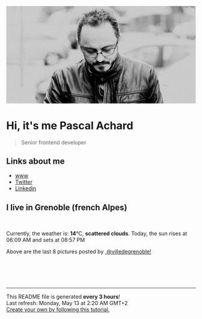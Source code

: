 ![Pascal Achard](./images/photo-pascal-achard.jpg)
# Hi, it's me Pascal Achard
> Senior frontend developer

## Links about me
- [www](https://www.pascal-achard.com)
- [Twitter](https://twitter.com/botmaster)
- [Linkedin](http://www.linkedin.com/in/pascal-achard)


## I live in Grenoble (french Alpes)
<img src="https://openweathermap.org/img/wn/03n@2x.png" alt="">

Currently, the weather is: **14**°C, **scattered clouds**.
Today, the sun rises at 06:09 AM and sets at 08:57 PM

Above are the last 8 pictures posted by <a href="https://www.instagram.com/villedegrenoble/" target="_blank"><img alt="" src="https://upload.wikimedia.org/wikipedia/commons/thumb/e/e7/Instagram_logo_2016.svg/1024px-Instagram_logo_2016.svg.png" width="20"/> @villedegrenoble!</a>

<p style="display: flex; flex-wrap: wrap; gap: 20px;">
        <img src="https://cdn1.picuki.com/hosted-by-instagram/q/0exhNuNYnjBGZDHIdN5WmL9I2Pk2GAlRNucaS7j0nyZiNxIsbHWB58ltwdGn%7C%7CDh7IAhgASuRYztj44IvVl5UDj19PEPeTbGKTDtc7ayQVevN1TBu9JRhl7Y8K3UfYHOr9cEoVQmYdTUdHOlPHL%7C%7Clo79UvOa0LGFq8zCXW%7C%7CdEnGZK55f0Z7F9mt9wuuS4jkja45BsLTNZ5momNkgl7NvWvTVeEaa+NMB166d1RbMCxMkA%7C%7C6nRlSaHEmw+Jj8uQXagtIj+kOYA2A7kbBwa0liNQZYOHhsVr0O8kkU4vdh2zoCmOdBM9s9psvDAbkcmfk0tpBdszcPwwmXEb1+q3kBaxl%7C%7CYx6rsX+QL9LvUHKezT+K64hXpPZz6JetiaU8XLc2TAHuZc9H4VYValYkYUa0I2FbooFaCVYnV+jRZADoThB66DYgnRaWF5aaI+VHGqjy3lhNsm%7C%7CmiRIZqzWoE6+OuzC54bjrJAJUZbWCD%7C%7CwQGN5h%7C%7Cf733jZfQNrBAG0ZTaA==.jpeg" alt="" width="200"/>
        <img src="https://cdn1.picuki.com/hosted-by-instagram/q/0exhNuNYnjBGZDHIdN5WmL9I2Pk2GAlRNecaS7j0nyZiNxIsbHWB58ltwdGn%7C%7CDh7IAhgASuRYztj44IpVV5WAj1zO0PYSLOLTTxc5q6fVurN1DZl8JZmlLo0K3YZbXCt8MYpUAmYdTUdHOlPHL%7C%7Clo79UvOa0LGFq8zCXW%7C%7CdEnGZK55f0Z7F9mt9wuuS4jkja45BsLTNZ5momNkgl7NvWvTVeEaW+NMB166d1RbMCxMkA%7C%7C6nRlSaHEmw+Jj8uQnagtIj+kOYA2DnrX2wH4Sy2SYIKHhsVr0O8klsDp9wczoCmOdBM9s9psvDAbkcmfk0tpBdszcPwwmXEb1+q3kBaxl%7C%7CYx6rsX+QL9LjqLqewT%7C%7Crz4Tv1eZ%7C%7CUH+5heVMXL92TAHuZc9H4VYValYkYUa0I2FbooFaCVYnX7zkhFDRgl2PdQZlBSMSi%7C%7Cbn14WPV0AKhglJrhPSMbpRvxlhLv9%7C%7Cd2VVpWDrJAJUZbWCD%7C%7CQgGR5h%7C%7Cf733jZfQNrBAG0ZTaA==.jpeg" alt="" width="200"/>
        <img src="https://cdn1.picuki.com/hosted-by-instagram/q/0exhNuNYnjBGZDHIdN5WmL9I2Pk2GAlRNucaS7j0nyZiNxIsbHWB58ltwdev%7C%7CDlyKw1oASyLeDxn4Y8tUFVVZFV8P0PdSLeITjpX56yfVoCq1DBi%7C%7CZZklLs9JX0dZHKn9csrOzjYMTIfQeoEH%7C%7Cbx7a8Koru5A2MGo1zRMrBC0GAG4fy3UPI7mslm3ayEv0Pxto0%7C%7CNylL9XkgKQcursrV%7C%7CndYEvL+M4Byp6JzSPkCj9ND1OHtpCa5BTB7Kz44KD6chYTJnLNOpALlLR5r32qDUJhsJGIIhnD2lCAp68orjIj%7C%7CFaJciP1opoH2bUcmGW9opUk53cH7niTya2Gq10ZtyGXKn56rX6wLvKTqCsewB%7C%7CbjxznudJjGOp9HRVQuRa%7C%7CyFgz4bqf7BMtbwcYaWvdGig7lzyeEVbPYjwEhSSJlrxqDCJxPb8Wz1YqQ+CKHlh7Dk1Jjl+qtWrZVm3Z3oenVugE9dnmbU54bbhH0jgJkLdBDTq3BmsOMabsXHEU=.jpeg" alt="" width="200"/>
        <img src="https://cdn1.picuki.com/hosted-by-instagram/q/0exhNuNYnjBGZDHIdN5WmL9I2Pk2GAlRNucaS7j0nyZiNxIsbHWB58ltwdGn%7C%7CDh7IAhgASuRYztk5Y4jUFpXDz17OUTWTLyPTT9R6K6QUOiqvDBk%7C%7CZFjk7w8KHAZbXWu9cYuVGGpNWwSDv5PHL%7C%7Clo7gX5v%7C%7CsbCgEpjuSKrVCkGZTjse3TO9%7C%7C2pYf5%7C%7CHSv1izv9QpcmkazXgpdAd4+pvlpDk1VOCtO8BnsaBwVLYBxMEJ%7C%7COC61nf2F2MrNWh8FDSR9IXEi6g8iyDXdzQspjD3Ee8EIU8hjl246kc2o6Q7saT2EL9i6Kkzn7bQajAQbzk94RFqncmcuBKcazC+%7C%7CWJz4kGVwbCzL6lr89P%7C%7CLa7NBeTI9QCTOrfuG7ZZSy4JUt7PQkf2Kt+EJeEUsLtBG9JW42+G+VKsIubf8R5eHCdrxTuOUcQmF6y+4YyFtEjegQKdqQNmyM7oLucK.jpeg" alt="" width="200"/>
        <img src="https://cdn1.picuki.com/hosted-by-instagram/q/0exhNuNYnjBGZDHIdN5WmL9I2Pk2GAlRNucaS7j0nyZiNxIsbHWB58ltwdev%7C%7CDlyKw1oASyLeDxo4owtUlhYZFV8OUzeSLGITjxV7qydVoCg0zBm955lkbYwLHYcZ3Ku%7C%7C8VDCnicKyVHDe0AUq%7C%7Cm6vZNuKyBOTUAyXCUMLQKnmICjtCsCOwlktcf7KG4iF+44ooiMDxN4Gosak8ktdKO52hEWvrxfMh2pqV5CLkJnoE65ezRmCSsTDx6KyhBGTOgtYPCwtYotiX9RGAz7Wi0dv4wAVoZp1+wsRI%7C%7C9IkqhdiDG7w82q4vkIH2bUdBXG9p+kMjxdK0kBzOaWOh2nxZxnmO76mcINMsg43dAcKHe%7C%7C%7C%7CY1Q%7C%7CKaavxIIpWcktKU9iTAHuScri1BMoO294JE%7C%7CAThw6K0T+cd+HQ+xlhPh5%7C%7CljzbCpVbFfOVlovpwHXSuC+%7C%7C8wQwp52fLbxw0khN5PGE7kB0fCGQU5waHhL3gRYdHN1%7C%7CYrfMw8bWOL0WHg==.jpeg" alt="" width="200"/>
        <img src="https://cdn1.picuki.com/hosted-by-instagram/q/0exhNuNYnjBGZDHIdN5WmL9I2Pk2GAlRNucaS7j0nyZiNxIsbHWB58ltwdGn%7C%7CDh7IAhgASuRYztj44IpUlRTCD1yPEPeQbKASDdU6q2YVOjN1D1l8JRplL0xL3ccYHGq9MUtOzjYMTIfQeoEH%7C%7Cb2rvUW8f7waTYHuDaSNuUtzCVG%7C%7CMm0X51wm8Rm3ayEv0Pxto0%7C%7CNylL9XkgKQcursrV%7C%7CndYEvL+M4Byp6JzSPkCj9ND1OHtpCa5BTB7Kz04KD6chYTJnLMMtXexSzo16GCjH5hsJGIIhnC%7C%7CpC8IqMorjIj%7C%7CFaJciP1opoL2bUcmGW9opUk53cH7mCuQODCW%7C%7Cnp27WbhxpyzK+Qcn53RJ+O+VOvczQnBXL%7C%7CbHe1IRWMrE6rGUXvfK6CmI+ZAkc1AGaUYgQrnoFXrUfbL0hBOFzxO3myJX8ckFQ==.jpeg" alt="" width="200"/>
        <img src="https://cdn1.picuki.com/hosted-by-instagram/q/0exhNuNYnjBGZDHIdN5WmL9I2Pk2GAlRNucaS7j0nyZiNxIsbHWB58ltwdGn%7C%7CDh7IAhgASuRYztj44IvVlpVCD17PELWSbKLST1d5qiaVO+qvD1m8pFjlrsxKXIfZHen88ovV2CpNWwPG%7C%7CsAULjh7uZDu7%7C%7CzNnZSyWaRMdsBnmICqZXwCJ1mwsFusvrBv0Xm1IwleTRE4X8gI1spr5Pcpi0FCLmifMh6pO9xRLQIhIkL7vuopCu7Lm4rbzMvR2jZhYXCoOELhn7ycxxvyWqlFKEJLH1JinutsD5n4p8vucOnMIAw+NEJ4KOHW0Qmfk1K4Rdtksnq2naLYWeW3EJRy2XsybaoL9M8i8fdAcKKe9HQmAzKR6bwMJYecF42GdHRFgz4ZaaSSZoUlYhNS7UbkVG9rVbtS5HN+AVfCi95rhCfNpdzUMqr0Prx3UbfhWqAizNtwPm+VIx3+Ghvo+ub8C8iKU2ACs0SbWKCjHZ7NI4GTrDLoY3db7UaSkBSat8=.jpeg" alt="" width="200"/>
        <img src="https://cdn1.picuki.com/hosted-by-instagram/q/0exhNuNYnjBGZDHIdN5WmL9I2Pk2GAlRNecaS7j0nyZiNxIsbHWB58ltwdev%7C%7CDlyKw1oASyLeDxm4Y8rWFhQZFV8OETWTbSLRT5Q5qieUYCj0TVi%7C%7CZ5mkb0xLXAXZXOn88IqOzjYMTIfQeoEH%7C%7Cb2p%7C%7CUX5vPqZCgNojvDW+AB3HtYocSbXfMg9YJ2tvKf1h+1rbs%7C%7CJwJC5jYoKlo8o9rIqzdEWvjnPZo59O9xSLZCjMUG7+GglSCsV1IkeFF9FiTC69uY2dENhhznfDZl3yywc5gLH0I%7C%7Ct1aK4B0fpIsGj4SVLr0r3Po17IH4fTcED3tKhjVPsdK+lCGQPy38mUpV%7C%7CGPSwbu0TfUjv8jdP97Meu%7C%7CQ2wzaZeLzMJZWcHAEUdLMZkjxJ7DlI40KssUdUvsD1F23p0voMr%7C%7C8gUMhOxRzpx28FKRle%7C%7CColLqc+l+JlW6bqzQSiOS5c+dl0AhU3+OVxQIqTE%7C%7CwDeZtKAWQ1lV%7C%7CRIgUJJ2eyM6SVOZBdwAOOtRLqDLe08M=.jpeg" alt="" width="200"/>
</p>

------------
<p>This README file is generated <b>every 3 hours</b>!
    <br />Last refresh: Monday, May 13 at 2:20 AM GMT+2
    <br /><a href="https://medium.com/@th.guibert/how-to-create-a-self-updating-readme-md-for-your-github-profile-f8b05744ca91">Create your own by following this tutorial.</a>
</p>
<p><a href="https://github.com/botmaster/botmaster/actions/workflows/main.yaml"><img alt="" src="https://github.com/botmaster/botmaster/actions/workflows/main.yaml/badge.svg" /></a></p>

